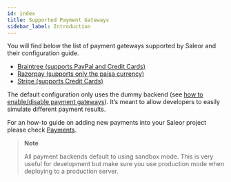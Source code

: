 ```yaml
---
id: index
title: Supported Payment Gateways
sidebar_label: Introduction
---
```


You will find below the list of payment gateways supported by Saleor and their configuration guide.

- [Braintree (supports PayPal and Credit Cards)](payment-gateways/braintree.md)
- [Razorpay (supports only the paisa currency)](payment-gateways/razorpay.md)
- [Stripe (supports Credit Cards)](payment-gateways/stripe.md)

The default configuration only uses the dummy backend (see [how to enable/disable payment gateways](getting-started/configuration.md#payments-gateways)). It’s meant to allow developers to easily simulate different payment results.

For an how-to guide on adding new payments into your Saleor project please check [Payments](guides/payments.md).

> **Note**
>
> All payment backends default to using sandbox mode. This is very useful for development but make sure you use production mode when deploying to a production server.